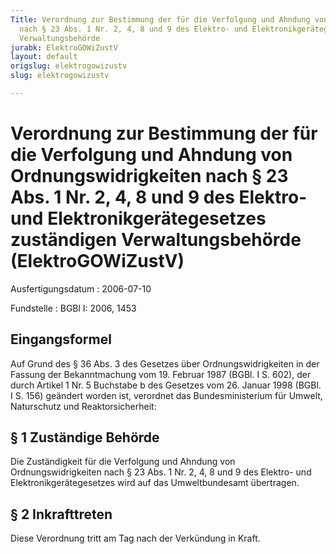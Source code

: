 ```yaml
---
Title: Verordnung zur Bestimmung der für die Verfolgung und Ahndung von Ordnungswidrigkeiten
  nach § 23 Abs. 1 Nr. 2, 4, 8 und 9 des Elektro- und Elektronikgerätegesetzes zuständigen
  Verwaltungsbehörde
jurabk: ElektroGOWiZustV
layout: default
origslug: elektrogowizustv
slug: elektrogowizustv

---
```


# Verordnung zur Bestimmung der für die Verfolgung und Ahndung von Ordnungswidrigkeiten nach § 23 Abs. 1 Nr. 2, 4, 8 und 9 des Elektro- und Elektronikgerätegesetzes zuständigen Verwaltungsbehörde (ElektroGOWiZustV)

Ausfertigungsdatum
:   2006-07-10

Fundstelle
:   BGBl I: 2006, 1453

## Eingangsformel

Auf Grund des § 36 Abs. 3 des Gesetzes über Ordnungswidrigkeiten in
der Fassung der Bekanntmachung vom 19. Februar 1987 (BGBl. I S. 602),
der durch Artikel 1 Nr. 5 Buchstabe b des Gesetzes vom 26. Januar 1998
(BGBl. I S. 156) geändert worden ist, verordnet das Bundesministerium
für Umwelt, Naturschutz und Reaktorsicherheit:

## § 1 Zuständige Behörde

Die Zuständigkeit für die Verfolgung und Ahndung von
Ordnungswidrigkeiten nach § 23 Abs. 1 Nr. 2, 4, 8 und 9 des Elektro-
und Elektronikgerätegesetzes wird auf das Umweltbundesamt übertragen.

## § 2 Inkrafttreten

Diese Verordnung tritt am Tag nach der Verkündung in Kraft.

